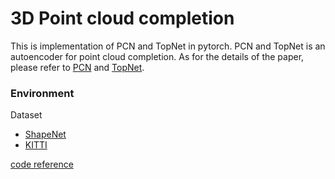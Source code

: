 # 3D Point cloud completion
This is implementation of PCN and TopNet in pytorch. PCN and TopNet is an autoencoder for point cloud completion. As for the details of the paper, please refer to [PCN](https://arxiv.org/abs/1808.00671) and [TopNet](https://ieeexplore.ieee.org/document/8953650).

### Environment


Dataset
* [ShapeNet](https://drive.google.com/file/d/1knz2xWiiwqR_pKa8gV8rnpf4nZkX_cnG/view?usp=sharing)
* [KITTI](https://drive.google.com/file/d/130PXvRInzfNMGh7ss2ZXF3kfwh7oqHOQ/view?usp=sharing)

[code reference](https://github.com/lynetcha/completion3d/tree/1dc8ffac02c4ec49afb33c41f13dd5f90abdf5b7)
